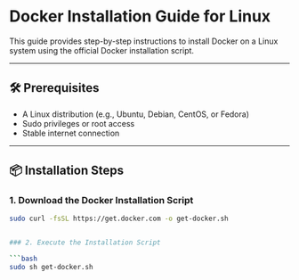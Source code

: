# Docker Installation Guide for Linux

This guide provides step-by-step instructions to install Docker on a Linux system using the official Docker installation script.

---

## 🛠 Prerequisites

- A Linux distribution (e.g., Ubuntu, Debian, CentOS, or Fedora)
- Sudo privileges or root access
- Stable internet connection

---

## 📦 Installation Steps

### 1. Download the Docker Installation Script

```bash
sudo curl -fsSL https://get.docker.com -o get-docker.sh


### 2. Execute the Installation Script

```bash
sudo sh get-docker.sh

